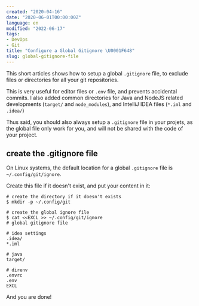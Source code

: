 ```yaml
---
created: "2020-04-16"
date: "2020-06-01T00:00:00Z"
language: en
modified: "2022-06-17"
tags:
- DevOps
- Git
title: "Configure a Global Gitignore \U0001F648"
slug: global-gitignore-file
---
```


This short articles shows how to setup a global `.gitignore` file, to exclude files or directories for all your git repositories.

This is very useful for editor files or `.env` file, and prevents accidental commits.
I also added common directories for Java and NodeJS related developments (`target/` and `node_modules`), and IntelliJ IDEA files (`*.iml` and `.idea/`)

Thus said, you should also always setup a `.gitignore` file in your projets, as the global file only work for you, and will not be shared with the code of your project.

## create the .gitignore file

On Linux systems, the default location for a global `.gitignore` file is `~/.config/git/ignore`.

Create this file if it doesn't exist, and put your content in it: 

```shell
# create the directory if it doesn't exists
$ mkdir -p ~/.config/git

# create the global ignore file
$ cat <<EXCL >> ~/.config/git/ignore
# global gitignore file

# idea settings
.idea/
*.iml

# java
target/

# direnv
.envrc
.env
EXCL
```

And you are done!